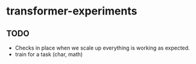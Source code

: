 # transformer-experiments

## TODO
* Checks in place when we scale up everything is working as expected.
* train for a task (char, math)